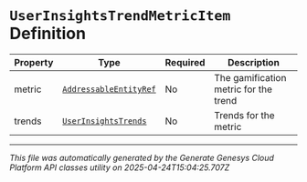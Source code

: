 # `UserInsightsTrendMetricItem` Definition

| Property | Type | Required | Description |
|----------|------|----------|-------------|
| metric | [`AddressableEntityRef`](addressableentityref-definition.md) | No | The gamification metric for the trend |
| trends | [`UserInsightsTrends`](userinsightstrends-definition.md) | No | Trends for the metric |

---

*This file was automatically generated by the Generate Genesys Cloud Platform API classes utility on 2025-04-24T15:04:25.707Z*